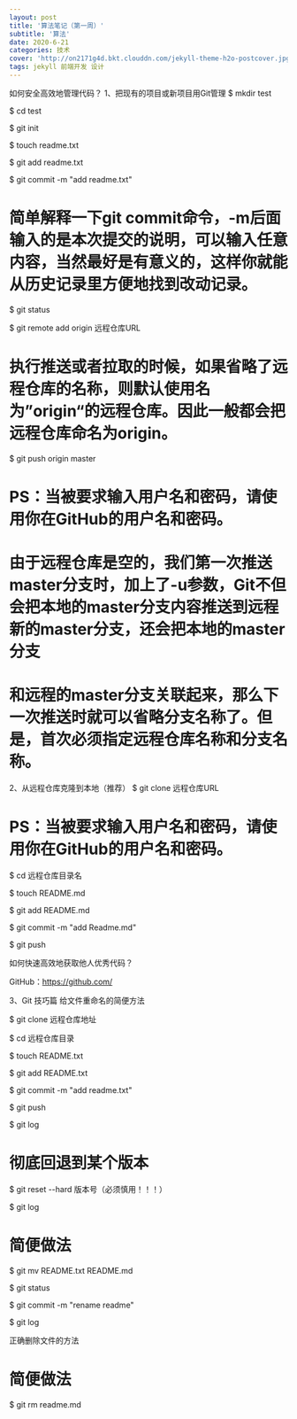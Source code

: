 ```yaml
---
layout: post
title: '算法笔记（第一周）'
subtitle: '算法'
date: 2020-6-21
categories: 技术
cover: 'http://on2171g4d.bkt.clouddn.com/jekyll-theme-h2o-postcover.jpg'
tags: jekyll 前端开发 设计
---
```




如何安全高效地管理代码？
1、把现有的项目或新项目用Git管理
$ mkdir test

$ cd test

$ git init

$ touch readme.txt

$ git add readme.txt

$ git commit -m "add readme.txt"

# 简单解释一下git commit命令，-m后面输入的是本次提交的说明，可以输入任意内容，当然最好是有意义的，这样你就能从历史记录里方便地找到改动记录。

$ git status

$ git remote add origin 远程仓库URL

# 执行推送或者拉取的时候，如果省略了远程仓库的名称，则默认使用名为”origin“的远程仓库。因此一般都会把远程仓库命名为origin。

$ git push origin master

# PS：当被要求输入用户名和密码，请使用你在GitHub的用户名和密码。

# 由于远程仓库是空的，我们第一次推送master分支时，加上了-u参数，Git不但会把本地的master分支内容推送到远程新的master分支，还会把本地的master分支

# 和远程的master分支关联起来，那么下一次推送时就可以省略分支名称了。但是，首次必须指定远程仓库名称和分支名称。



2、从远程仓库克隆到本地（推荐）
$ git clone 远程仓库URL

# PS：当被要求输入用户名和密码，请使用你在GitHub的用户名和密码。

$ cd 远程仓库目录名

$ touch README.md

$ git add README.md

$ git commit -m "add Readme.md"

$ git push

如何快速高效地获取他人优秀代码？

GitHub：https://github.com/



3、Git 技巧篇
给文件重命名的简便方法

$ git clone 远程仓库地址 

$ cd 远程仓库目录

$ touch README.txt

$ git add README.txt

$ git commit -m "add readme.txt"

$ git push

$ git log

# 彻底回退到某个版本

$ git reset --hard 版本号（必须慎用！！！）

$ git log

# 简便做法

$ git mv README.txt README.md

$ git status

$ git commit -m "rename readme"

$ git log

正确删除文件的方法

# 简便做法

$ git rm readme.md
